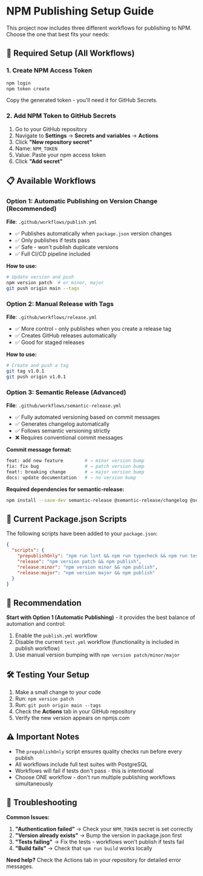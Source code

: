 # NPM Publishing Setup Guide

This project now includes three different workflows for publishing to NPM. Choose the one that best fits your needs:

## 🔧 Required Setup (All Workflows)

### 1. Create NPM Access Token

```bash
npm login
npm token create
```

Copy the generated token - you'll need it for GitHub Secrets.

### 2. Add NPM Token to GitHub Secrets

1. Go to your GitHub repository
2. Navigate to **Settings** → **Secrets and variables** → **Actions**
3. Click **"New repository secret"**
4. Name: `NPM_TOKEN`
5. Value: Paste your npm access token
6. Click **"Add secret"**

## 📋 Available Workflows

### Option 1: Automatic Publishing on Version Change (Recommended)
**File**: `.github/workflows/publish.yml`

- ✅ Publishes automatically when `package.json` version changes
- ✅ Only publishes if tests pass
- ✅ Safe - won't publish duplicate versions
- ✅ Full CI/CD pipeline included

**How to use:**
```bash
# Update version and push
npm version patch  # or minor, major
git push origin main --tags
```

### Option 2: Manual Release with Tags
**File**: `.github/workflows/release.yml`

- ✅ More control - only publishes when you create a release tag
- ✅ Creates GitHub releases automatically
- ✅ Good for staged releases

**How to use:**
```bash
# Create and push a tag
git tag v1.0.1
git push origin v1.0.1
```

### Option 3: Semantic Release (Advanced)
**File**: `.github/workflows/semantic-release.yml`

- ✅ Fully automated versioning based on commit messages
- ✅ Generates changelog automatically
- ✅ Follows semantic versioning strictly
- ❌ Requires conventional commit messages

**Commit message format:**
```bash
feat: add new feature        # → minor version bump
fix: fix bug                 # → patch version bump
feat!: breaking change       # → major version bump
docs: update documentation   # → no version bump
```

**Required dependencies for semantic-release:**
```bash
npm install --save-dev semantic-release @semantic-release/changelog @semantic-release/git
```

## 🚀 Current Package.json Scripts

The following scripts have been added to your `package.json`:

```json
{
  "scripts": {
    "prepublishOnly": "npm run lint && npm run typecheck && npm run test:run && npm run build",
    "release": "npm version patch && npm publish",
    "release:minor": "npm version minor && npm publish",
    "release:major": "npm version major && npm publish"
  }
}
```

## 🎯 Recommendation

**Start with Option 1 (Automatic Publishing)** - it provides the best balance of automation and control:

1. Enable the `publish.yml` workflow
2. Disable the current `test.yml` workflow (functionality is included in publish workflow)
3. Use manual version bumping with `npm version patch/minor/major`

## 🛠 Testing Your Setup

1. Make a small change to your code
2. Run: `npm version patch`
3. Run: `git push origin main --tags`
4. Check the **Actions** tab in your GitHub repository
5. Verify the new version appears on npmjs.com

## ⚠️ Important Notes

- The `prepublishOnly` script ensures quality checks run before every publish
- All workflows include full test suites with PostgreSQL
- Workflows will fail if tests don't pass - this is intentional
- Choose ONE workflow - don't run multiple publishing workflows simultaneously

## 🔧 Troubleshooting

**Common Issues:**

1. **"Authentication failed"** → Check your `NPM_TOKEN` secret is set correctly
2. **"Version already exists"** → Bump the version in package.json first
3. **"Tests failing"** → Fix the tests - workflows won't publish if tests fail
4. **"Build fails"** → Check that `npm run build` works locally

**Need help?** Check the Actions tab in your repository for detailed error messages. 